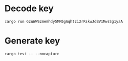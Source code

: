 # Decode key
```
cargo run GzuWWSzmemhdy5MM5gAqhtzi2rRskwJdBV1MwsSg1yaA
```

# Generate key
```
cargo test -- --nocapture
```
